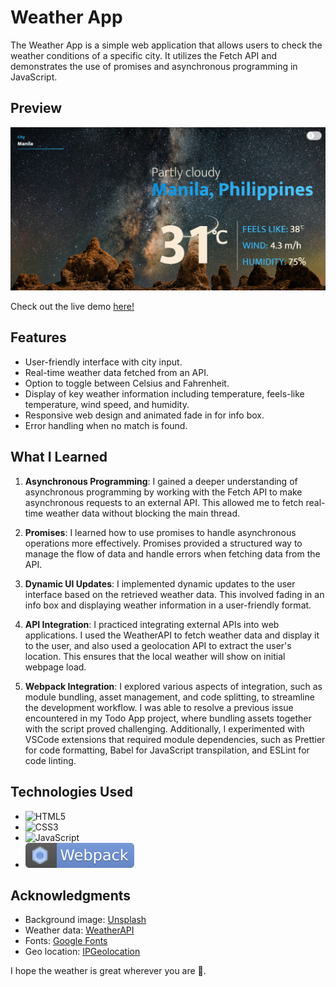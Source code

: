 # Weather App

The Weather App is a simple web application that allows users to check the weather conditions of a specific city. It utilizes the Fetch API and demonstrates the use of promises and asynchronous programming in JavaScript.

## Preview

<img src="./src/assets/weather-app-preview.png" alt="Weather main page" width="700" />

Check out the live demo [here!](https://innopaolo.github.io/weather-app/)

## Features

- User-friendly interface with city input.
- Real-time weather data fetched from an API.
- Option to toggle between Celsius and Fahrenheit.
- Display of key weather information including temperature, feels-like temperature, wind speed, and humidity.
- Responsive web design and animated fade in for info box.
- Error handling when no match is found.

## What I Learned

1. **Asynchronous Programming**: I gained a deeper understanding of asynchronous programming by working with the Fetch API to make asynchronous requests to an external API. This allowed me to fetch real-time weather data without blocking the main thread.

2. **Promises**: I learned how to use promises to handle asynchronous operations more effectively. Promises provided a structured way to manage the flow of data and handle errors when fetching data from the API.

3. **Dynamic UI Updates**: I implemented dynamic updates to the user interface based on the retrieved weather data. This involved fading in an info box and displaying weather information in a user-friendly format.

4. **API Integration**: I practiced integrating external APIs into web applications. I used the WeatherAPI to fetch weather data and display it to the user, and also used a geolocation API to extract the user's location. This ensures that the local weather will show on initial webpage load.

6. **Webpack Integration**: I explored various aspects of integration, such as module bundling, asset management, and code splitting, to streamline the development workflow. I was able to resolve a previous issue encountered in my Todo App project, where bundling assets together with the script proved challenging. Additionally, I experimented with VSCode extensions that required module dependencies, such as Prettier for code formatting, Babel for JavaScript transpilation, and ESLint for code linting.


## Technologies Used

- ![HTML5](https://img.shields.io/badge/html5-%23E34F26.svg?style=for-the-badge&logo=html5&logoColor=white)
- ![CSS3](https://img.shields.io/badge/css3-%231572B6.svg?style=for-the-badge&logo=css3&logoColor=white)   
- ![JavaScript](https://img.shields.io/badge/javascript-%23323330.svg?style=for-the-badge&logo=javascript&logoColor=%23F7DF1E)
- [![Webpack](./src/assets/webpack.svg)](https://badges.aleen42.com/src/webpack.svg)

## Acknowledgments

- Background image: [Unsplash](https://unsplash.com/)
- Weather data: [WeatherAPI](https://www.weatherapi.com/)
- Fonts: [Google Fonts](https://fonts.google.com/)
- Geo location: [IPGeolocation](https://ipgeolocation.io/)


I hope the weather is great wherever you are 🤝.
